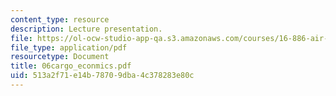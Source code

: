 ```yaml
---
content_type: resource
description: Lecture presentation.
file: https://ol-ocw-studio-app-qa.s3.amazonaws.com/courses/16-886-air-transportation-systems-architecting-spring-2004/513a2f71e14b78709dba4c378283e80c_06cargo_econmics.pdf
file_type: application/pdf
resourcetype: Document
title: 06cargo_econmics.pdf
uid: 513a2f71-e14b-7870-9dba-4c378283e80c
---
```

